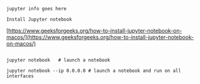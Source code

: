 ```jupyter info goes here```


```Install Jupyter notebook```

[https://www.geeksforgeeks.org/how-to-install-jupyter-notebook-on-macos/](https://www.geeksforgeeks.org/how-to-install-jupyter-notebook-on-macos/)


````

jupyter notebook   # launch a notebook

jupyter notebook --ip 0.0.0.0 # launch a notebook and run on all interfaces
````
